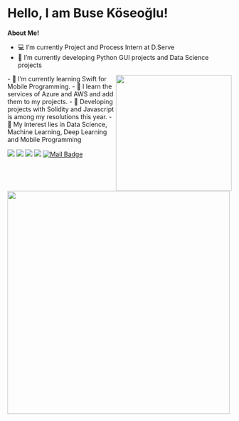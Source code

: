 # Hello, I am Buse Köseoğlu! 

**About Me!**

- 💻 I’m currently Project and Process Intern at D.Serve
- 🌱 I’m currently developing Python GUI projects and Data Science projects
<img align='right' src="https://media.giphy.com/media/ieyl9zmCjO4b4t6qoY/giphy.gif" width="260">
- 🔖 I’m currently learning Swift for Mobile Programming.
- 🧩 I learn the services of Azure and AWS and add them to my projects.
- 🌲 Developing projects with Solidity and Javascript is among my resolutions this year.
- 🤔 My interest lies in Data Science, Machine Learning, Deep Learning and Mobile Programming


[![](https://img.shields.io/badge/twitter-%231DA1F2.svg?&style=for-the-badge&logo=twitter&logoColor=white)](https://twitter.com/busekoseoglu07)
[![](https://img.shields.io/badge/linkedin-%230077B5.svg?&style=for-the-badge&logo=linkedin&logoColor=white)](https://www.linkedin.com/in/busekoseoglu/)
[![](https://img.shields.io/badge/medium-%2312100E.svg?&style=for-the-badge&logo=medium&logoColor=white)](https://buse-koseoglu13.medium.com)
[![](https://img.shields.io/badge/kaggle-%2312100E.svg?&style=for-the-badge&logo=kaggle&logoColor=white)](https://www.kaggle.com/busekseolu)
[![Mail Badge](https://img.shields.io/badge/buse.koseoglu13@gmail.com-c14438?style=for-the-badge&logo=Gmail&logoColor=white&link=mailto:buse.koseoglu13@gmail.com)](mailto:buse.koseoglu13@gmail.com)

<img align='center' src="https://github-readme-stats.vercel.app/api?username=busekoseoglu&show_icons=true&theme=highcontrast" width="500">






 

